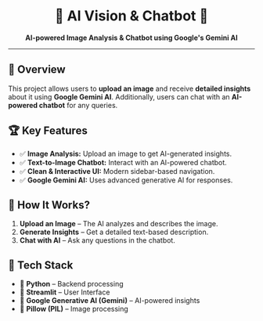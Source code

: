  <h1 align="center">🤖 AI Vision & Chatbot 🎨</h1>

<p align="center">
  <strong>AI-powered Image Analysis & Chatbot using Google's Gemini AI</strong>
</p>

<hr>

<h2>🌟 Overview</h2>
<p>
  This project allows users to <strong>upload an image</strong> and receive <strong>detailed insights</strong> about it using 
  <strong>Google Gemini AI</strong>. Additionally, users can chat with an <strong>AI-powered chatbot</strong> for any queries.
</p>

<h2>🏆 Key Features</h2>
<ul>
  <li>✅ <strong>Image Analysis:</strong> Upload an image to get AI-generated insights.</li>
  <li>✅ <strong>Text-to-Image Chatbot:</strong> Interact with an AI-powered chatbot.</li>
  <li>✅ <strong>Clean & Interactive UI:</strong> Modern sidebar-based navigation.</li>
  <li>✅ <strong>Google Gemini AI:</strong> Uses advanced generative AI for responses.</li>
</ul>

<h2>📌 How It Works?</h2>
<ol>
  <li><strong>Upload an Image</strong> – The AI analyzes and describes the image.</li>
  <li><strong>Generate Insights</strong> – Get a detailed text-based description.</li>
  <li><strong>Chat with AI</strong> – Ask any questions in the chatbot.</li>
</ol>

<h2>🚀 Tech Stack</h2>
<ul>
  <li>🔹 <strong>Python</strong> – Backend processing</li>
  <li>🔹 <strong>Streamlit</strong> – User Interface</li>
  <li>🔹 <strong>Google Generative AI (Gemini)</strong> – AI-powered insights</li>
  <li>🔹 <strong>Pillow (PIL)</strong> – Image processing</li>
</ul>


